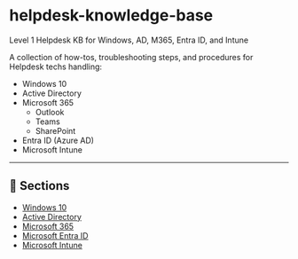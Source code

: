 # helpdesk-knowledge-base
Level 1 Helpdesk KB for Windows, AD, M365, Entra ID, and Intune

A collection of how-tos, troubleshooting steps, and procedures for Helpdesk techs handling:

- Windows 10
- Active Directory
- Microsoft 365
  - Outlook
  - Teams
  - SharePoint
- Entra ID (Azure AD)
- Microsoft Intune

---

## 📂 Sections

- [Windows 10](./windows-10)
- [Active Directory](./active-directory)
- [Microsoft 365](./microsoft-365)
- [Microsoft Entra ID](./microsoft-entra)
- [Microsoft Intune](./microsoft-intune)
